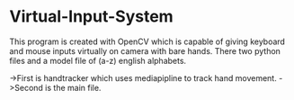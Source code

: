 # Virtual-Input-System
This program is created with OpenCV which is capable of giving keyboard and mouse inputs virtually on camera with bare hands.
There two python files and a model file of (a-z) english alphabets.

->First is handtracker which uses mediapipline to track hand movement.
->Second is the main file.
